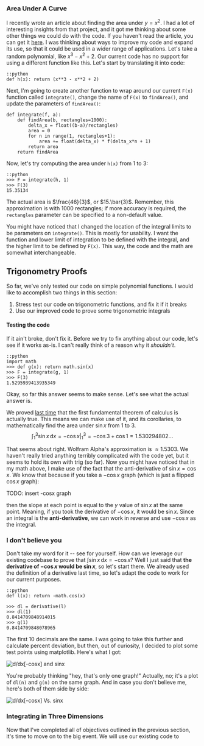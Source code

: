 ### Area Under A Curve

I recently wrote an article about finding the area under $y=x^2$. I had a lot of interesting insights from that project, and it got me thinking about some other things we could do with the code. If you haven't read the article, you can get it [here][1]. I was thinking about ways to improve my code and expand its use, so that it could be used in a wider range of applications. Let's take a random polynomial, like $x^3 - x^2 +2$. Our current code has no support for using a different function like this. Let's start by translating it into code:

    ::python
    def h(x): return (x**3 - x**2 + 2)

Next, I'm going to create another function to wrap around our current `F(x)` function called `integrate()`, change the name of `F(x)` to `findArea()`, and update the parameters of `findArea()`:

    def integrate(f, a):
        def findArea(b, rectangles=1000):
            delta_x = float((b-a)/rectangles)
            area = 0
            for n in range(1, rectangles+1):
                area += float(delta_x) * f(delta_x*n + 1)
            return area
        return findArea

Now, let's try computing the area under `h(x)` from 1 to 3:

    ::python
    >>> F = integrate(h, 1)
    >>> F(3)
    15.35134

The actual area is $\frac{46}{3}$, or $15.\bar{3}$. Remember, this approximation is with 1000 rectangles; if more accuracy is required, the `rectangles` parameter can be specified to a non-default value.

You might have noticed that I changed the location of the  integral limits to be parameters on `integrate()`. This is mostly for usability. I want the function and lower limit of integration to be defined with the integral, and the higher limit to be defined by `F(x)`. This way, the code and the math are somewhat interchangeable.

## Trigonometry Proofs

So far, we've only tested our code on simple polynomial functions. I would like to accomplish two things in this section:

1. Stress test our code on trigonometric functions, and fix it if it breaks
2. Use our improved code to prove some trigonometric integrals

#### Testing the code

If it ain't broke, don't fix it. Before we try to fix anything about our code, let's see if it works as-is. I can't really think of a reason why it *shouldn't*.

    ::python
    import math
    >>> def g(x): return math.sin(x)
    >>> F = integrate(g, 1)
    >>> F(3)
    1.5295939413935349

Okay, so far this answer seems to make sense. Let's see what the actual answer is.

We proved [last time][2] that the first fundamental theorem of calculus is actually true. This means we can make use of it, and its corollaries, to mathematically find the area under $\sin{x}$ from 1 to 3.
$$
\int_1^3 \sin{x}\, \mathrm{d}x = -\cos{x} \Big|_1^3 = -\cos{3} + \cos{1} = 1.530294802...
$$

That seems about right. Wolfram Alpha's approximation is $\approx 1.5303$. We haven't really tried anything terribly complicated with the code yet, but it seems to hold its own with trig (so far). Now you might have noticed that in my math above, I make use of the fact that the anti-derivative of $\sin{x} = \cos{x}$. We know that because if you take a $-\cos{x}$ graph (which is just a flipped $\cos{x}$ graph):

TODO: insert -cosx graph

then the slope at each point is equal to the $y$ value of $\sin{x}$ at the same point. Meaning, if you took the derivative of $-\cos{x}$, it would be $\sin{x}$. Since an integral is the **anti-derivative**, we can work in reverse and use $-\cos{x}$ as the integral.

### I don't believe you

Don't take my word for it -- see for yourself. How can we leverage our existing codebase to prove that $\int \sin{x}\, \mathrm{d}x = -\cos{x}$? Well I just said that **the derivative of $-\cos{x}$ would be $\sin{x}$**, so let's start there. We already used the definition of a derivative last time, so let's adapt the code to work for our current purposes.

    ::python
    def l(x): return -math.cos(x)

    >>> dl = derivative(l)
    >>> dl(1)
    0.8414709848914015
    >>> g(1)
    0.8414709848078965

The first 10 decimals are the same. I was going to take this further and calculate percent deviation, but then, out of curiosity, I decided to plot some test points using matplotlib. Here's what I got:

![d/dx[-cosx] and sinx][3]


You're probably thinking "hey, that's only one graph!" Actually, no; it's a plot of `dl(n)` and `g(n)` on the same graph. And in case you don't believe me, here's both of them side by side:

![d/dx[-cosx] Vs. sinx][4]

### Integrating in Three Dimensions

Now that I've completed all of objectives outlined in the previous section, it's time to move on to the big event. We will use our existing code to

[1]: /blog/proving-the-first-fundamental-theorem-of-calculus-with-python/
[2]: /blog/proving-the-first-fundamental-theorem-of-calculus-with-python/
[3]: /static/media/uploads/-cosx-sinx.png
[4]: /static/media/uploads/side-by-side.png
  